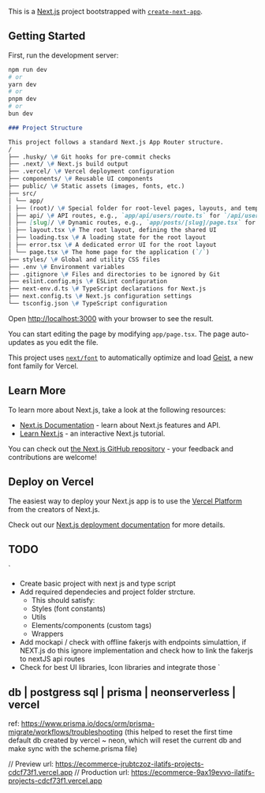 This is a [Next.js](https://nextjs.org) project bootstrapped with [`create-next-app`](https://nextjs.org/docs/app/api-reference/cli/create-next-app).

## Getting Started

First, run the development server:

```bash
npm run dev
# or
yarn dev
# or
pnpm dev
# or
bun dev
```

```markdown
### Project Structure

This project follows a standard Next.js App Router structure.
/
├── .husky/ \# Git hooks for pre-commit checks
├── .next/ \# Next.js build output
├── .vercel/ \# Vercel deployment configuration
├── components/ \# Reusable UI components
├── public/ \# Static assets (images, fonts, etc.)
├── src/
│ └── app/
│ ├── (root)/ \# Special folder for root-level pages, layouts, and templates
│ ├── api/ \# API routes, e.g., `app/api/users/route.ts` for `/api/users`
│ ├── [slug]/ \# Dynamic routes, e.g., `app/posts/[slug]/page.tsx` for `/posts/my-first-post`
│ ├── layout.tsx \# The root layout, defining the shared UI
│ ├── loading.tsx \# A loading state for the root layout
│ ├── error.tsx \# A dedicated error UI for the root layout
│ └── page.tsx \# The home page for the application (`/`)
├── styles/ \# Global and utility CSS files
├── .env \# Environment variables
├── .gitignore \# Files and directories to be ignored by Git
├── eslint.config.mjs \# ESLint configuration
├── next-env.d.ts \# TypeScript declarations for Next.js
├── next.config.ts \# Next.js configuration settings
└── tsconfig.json \# TypeScript configuration
```

Open [http://localhost:3000](http://localhost:3000) with your browser to see the result.

You can start editing the page by modifying `app/page.tsx`. The page auto-updates as you edit the file.

This project uses [`next/font`](https://nextjs.org/docs/app/building-your-application/optimizing/fonts) to automatically optimize and load [Geist](https://vercel.com/font), a new font family for Vercel.

## Learn More

To learn more about Next.js, take a look at the following resources:

- [Next.js Documentation](https://nextjs.org/docs) - learn about Next.js features and API.
- [Learn Next.js](https://nextjs.org/learn) - an interactive Next.js tutorial.

You can check out [the Next.js GitHub repository](https://github.com/vercel/next.js) - your feedback and contributions are welcome!

## Deploy on Vercel

The easiest way to deploy your Next.js app is to use the [Vercel Platform](https://vercel.com/new?utm_medium=default-template&filter=next.js&utm_source=create-next-app&utm_campaign=create-next-app-readme) from the creators of Next.js.

Check out our [Next.js deployment documentation](https://nextjs.org/docs/app/building-your-application/deploying) for more details.

## TODO

`

- Create basic project with next js and type script
- Add required dependecies and project folder strcture.
  - This should satisfy:
  - Styles (font constants)
  - Utils
  - Elements/components (custom tags)
  - Wrappers
- Add mockapi / check with offline fakerjs with endpoints simulattion, if NEXT.js do this ignore implementation and check how to link the fakerjs to nextJS api routes
- Check for best UI libraries, Icon libraries and integrate those
  `

## db | postgress sql | prisma | neonserverless | vercel

ref: https://www.prisma.io/docs/orm/prisma-migrate/workflows/troubleshooting (this helped to reset the first time default db created by vercel ~ neon, which will reset the current db and make sync with the scheme.prisma file)

// Preview url: https://ecommerce-jrubtczoz-ilatifs-projects-cdcf73f1.vercel.app
// Production url: https://ecommerce-9ax19evvo-ilatifs-projects-cdcf73f1.vercel.app
